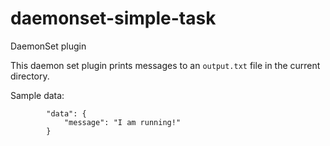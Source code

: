 # daemonset-simple-task

DaemonSet plugin

This daemon set plugin prints messages to an `output.txt` file in the current directory.

Sample data:
```
        "data": {
            "message": "I am running!"
        }
```
